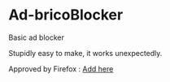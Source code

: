 # Ad-bricoBlocker
Basic ad blocker

Stupidly easy to make, it works unexpectedly.

Approved by Firefox : [Add here](https://addons.mozilla.org/en-US/firefox/addon/ad-bricoblocker/)
